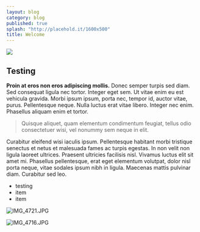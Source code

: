 ```yaml
---
layout: blog
category: blog
published: true
splash: "http://placehold.it/1600x500"
title: Welcome
---
```


![](/media/IMG_4716.JPG)
## Testing

**Proin at eros non eros adipiscing mollis.** Donec semper turpis sed diam. Sed consequat ligula nec tortor. Integer eget sem. Ut vitae enim eu est vehicula gravida. Morbi ipsum ipsum, porta nec, tempor id, auctor vitae, purus. Pellentesque neque. Nulla luctus erat vitae libero. Integer nec enim. Phasellus aliquam enim et tortor.

> Quisque aliquet, quam elementum condimentum feugiat, tellus odio consectetuer wisi, vel nonummy sem neque in elit.

Curabitur eleifend wisi iaculis ipsum. Pellentesque habitant morbi tristique senectus et netus et malesuada fames ac turpis egestas. In non velit non ligula laoreet ultrices. Praesent ultricies facilisis nisl. Vivamus luctus elit sit amet mi. Phasellus pellentesque, erat eget elementum volutpat, dolor nisl porta neque, vitae sodales ipsum nibh in ligula. Maecenas mattis pulvinar diam. Curabitur sed leo.

- testing
- item
- item

![IMG_4721.JPG](/media/IMG_4721.JPG)


![IMG_4716.JPG](/media/IMG_4716.JPG)

